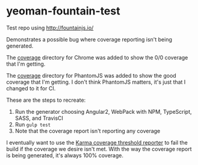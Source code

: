 # yeoman-fountain-test
Test repo using http://fountainjs.io/

Demonstrates a possible bug where coverage reporting isn't being generated.

The [coverage](https://github.com/flacito/yeoman-fountain-test/tree/master/coverage/Chrome%2058.0.3029%20(Mac%20OS%20X%2010.12.4)) directory for Chrome was added to show the 0/0 coverage that I'm getting.

The [coverage](https://github.com/flacito/yeoman-fountain-test/tree/master/coverage/PhantomJS%202.1.1%20(Mac%20OS%20X%200.0.0)) directory for PhantomJS was added to show the good coverage that I'm getting. I don't think PhantomJS matters, it's just that I changed to it for CI.

These are the steps to recreate:
1. Run the generator choosing Angular2, WebPack with NPM, TypeScript,
  SASS, and TravisCI
1. Run `gulp test`
1. Note that the coverage report isn't reporting any coverage

I eventually want to use the [Karma coverage threshold reporter](https://github.com/lithiumtech/karma-threshold-reporter) to fail the build
if the coverage we desire isn't met.  With the way the coverage report is
being generated, it's always 100% coverage.
